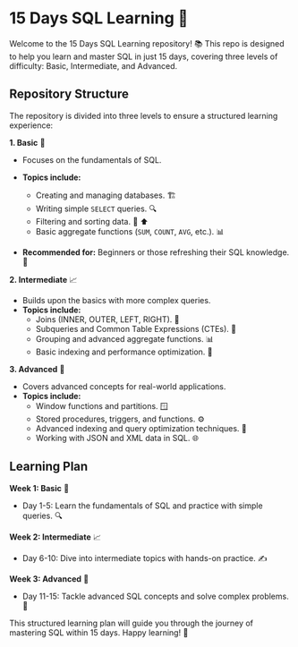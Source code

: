 # 15 Days SQL Learning 🚀

Welcome to the 15 Days SQL Learning repository! 📚 This repo is designed to help you learn and master SQL in just 15 days, covering three levels of difficulty: Basic, Intermediate, and Advanced.

## Repository Structure

The repository is divided into three levels to ensure a structured learning experience:

**1. Basic** 🔰

* Focuses on the fundamentals of SQL.
* **Topics include:**
    * Creating and managing databases. 🏗️
    * Writing simple `SELECT` queries. 🔍
    * Filtering and sorting data. 🔎 ⬆️
    * Basic aggregate functions (`SUM`, `COUNT`, `AVG`, etc.). 📊

* **Recommended for:** Beginners or those refreshing their SQL knowledge. 👶

**2. Intermediate** 📈

* Builds upon the basics with more complex queries.
* **Topics include:**
    * Joins (INNER, OUTER, LEFT, RIGHT). 🔗
    * Subqueries and Common Table Expressions (CTEs). 🧩
    * Grouping and advanced aggregate functions. 📊
    * Basic indexing and performance optimization. 🚀

**3. Advanced** 🧠

* Covers advanced concepts for real-world applications.
* **Topics include:**
    * Window functions and partitions. 🪟
    * Stored procedures, triggers, and functions. ⚙️
    * Advanced indexing and query optimization techniques. 🚀
    * Working with JSON and XML data in SQL. 🌐

## Learning Plan

**Week 1: Basic** 🔰

* Day 1-5: Learn the fundamentals of SQL and practice with simple queries. 🔍

**Week 2: Intermediate** 📈

* Day 6-10: Dive into intermediate topics with hands-on practice. ✍️

**Week 3: Advanced** 🧠

* Day 11-15: Tackle advanced SQL concepts and solve complex problems. 🧩

This structured learning plan will guide you through the journey of mastering SQL within 15 days. Happy learning! 🎉
